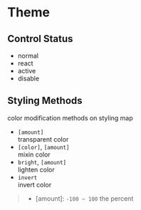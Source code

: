 # Theme

## Control Status

* normal
* react
* active
* disable

## Styling Methods

color modification methods on styling map

* `[amount]`    
    transparent color
* `[color]`, `[amount]`      
    mixin color
* `bright`, `[amount]`  
    lighten color
* `invert`  
    invert color

> * [amount]: `-100 ~ 100` the percent